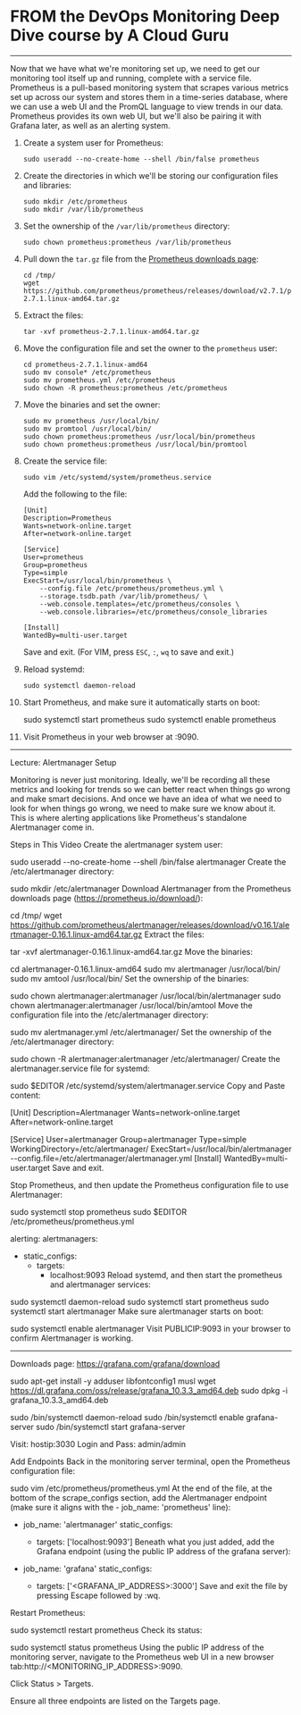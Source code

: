# FROM the DevOps Monitoring Deep Dive course by A Cloud Guru




-------

Now that we have what we're monitoring set up, we need to get our monitoring tool itself up and running, complete with a service file. Prometheus is a pull-based monitoring system that scrapes various metrics set up across our system and stores them in a time-series database, where we can use a web UI and the PromQL language to view trends in our data. Prometheus provides its own web UI, but we'll also be pairing it with Grafana later, as well as an alerting system.

 1. Create a system user for Prometheus:

        sudo useradd --no-create-home --shell /bin/false prometheus

 2. Create the directories in which we'll be storing our configuration files and libraries:

        sudo mkdir /etc/prometheus
        sudo mkdir /var/lib/prometheus
 
 3. Set the ownership of the `/var/lib/prometheus` directory:

        sudo chown prometheus:prometheus /var/lib/prometheus

 4. Pull down the `tar.gz` file from the [Prometheus downloads page](https://prometheus.io/download/):
 
        cd /tmp/
        wget https://github.com/prometheus/prometheus/releases/download/v2.7.1/prometheus-2.7.1.linux-amd64.tar.gz
                                                                     
 5. Extract the files:

        tar -xvf prometheus-2.7.1.linux-amd64.tar.gz
                                                                     
 6. Move the configuration file and set the owner to the `prometheus` user:

        cd prometheus-2.7.1.linux-amd64
        sudo mv console* /etc/prometheus
        sudo mv prometheus.yml /etc/prometheus
        sudo chown -R prometheus:prometheus /etc/prometheus
                                                                     
 7. Move the binaries and set the owner:

        sudo mv prometheus /usr/local/bin/
        sudo mv promtool /usr/local/bin/
        sudo chown prometheus:prometheus /usr/local/bin/prometheus
        sudo chown prometheus:prometheus /usr/local/bin/promtool
                                                                     
 8. Create the service file:

        sudo vim /etc/systemd/system/prometheus.service

    Add the following to the file:

        [Unit]
        Description=Prometheus
        Wants=network-online.target
        After=network-online.target

        [Service]
        User=prometheus
        Group=prometheus
        Type=simple
        ExecStart=/usr/local/bin/prometheus \
            --config.file /etc/prometheus/prometheus.yml \
            --storage.tsdb.path /var/lib/prometheus/ \
            --web.console.templates=/etc/prometheus/consoles \
            --web.console.libraries=/etc/prometheus/console_libraries

        [Install]
        WantedBy=multi-user.target
    
    Save and exit. (For VIM, press `ESC`, `:`, `wq` to save and exit.)

 9. Reload systemd:

        sudo systemctl daemon-reload

 10. Start Prometheus, and make sure it automatically starts on boot:

        sudo systemctl start prometheus
        sudo systemctl enable prometheus
    
11. Visit Prometheus in your web browser at <PUBLICIP>:9090.

--------

Lecture: Alertmanager Setup

Monitoring is never just monitoring. Ideally, we'll be recording all these metrics and looking for trends so we can better react when things go wrong and make smart decisions. And once we have an idea of what we need to look for when things go wrong, we need to make sure we know about it. This is where alerting applications like Prometheus's standalone Alertmanager come in.

Steps in This Video
Create the alertmanager system user:

sudo useradd --no-create-home --shell /bin/false alertmanager
Create the /etc/alertmanager directory:

sudo mkdir /etc/alertmanager
Download Alertmanager from the Prometheus downloads page (https://prometheus.io/download/):

cd /tmp/
wget https://github.com/prometheus/alertmanager/releases/download/v0.16.1/alertmanager-0.16.1.linux-amd64.tar.gz
Extract the files:

tar -xvf alertmanager-0.16.1.linux-amd64.tar.gz
Move the binaries:

cd alertmanager-0.16.1.linux-amd64
sudo mv alertmanager /usr/local/bin/
sudo mv amtool /usr/local/bin/
Set the ownership of the binaries:

sudo chown alertmanager:alertmanager /usr/local/bin/alertmanager
sudo chown alertmanager:alertmanager /usr/local/bin/amtool
Move the configuration file into the /etc/alertmanager directory:

sudo mv alertmanager.yml /etc/alertmanager/
Set the ownership of the /etc/alertmanager directory:

sudo chown -R alertmanager:alertmanager /etc/alertmanager/
Create the alertmanager.service file for systemd:

sudo $EDITOR /etc/systemd/system/alertmanager.service
Copy and Paste content:

[Unit]
Description=Alertmanager
Wants=network-online.target
After=network-online.target

[Service]
User=alertmanager
Group=alertmanager
Type=simple
WorkingDirectory=/etc/alertmanager/
ExecStart=/usr/local/bin/alertmanager \
    --config.file=/etc/alertmanager/alertmanager.yml
[Install]
WantedBy=multi-user.target
Save and exit.

Stop Prometheus, and then update the Prometheus configuration file to use Alertmanager:

sudo systemctl stop prometheus
sudo $EDITOR /etc/prometheus/prometheus.yml

alerting:
  alertmanagers:
  - static_configs:
    - targets:
      - localhost:9093
Reload systemd, and then start the prometheus and alertmanager services:

sudo systemctl daemon-reload
sudo systemctl start prometheus
sudo systemctl start alertmanager
Make sure alertmanager starts on boot:

sudo systemctl enable alertmanager
Visit PUBLICIP:9093 in your browser to confirm Alertmanager is working.


------


Downloads page: https://grafana.com/grafana/download

sudo apt-get install -y adduser libfontconfig1 musl
wget https://dl.grafana.com/oss/release/grafana_10.3.3_amd64.deb
sudo dpkg -i grafana_10.3.3_amd64.deb

sudo /bin/systemctl daemon-reload
sudo /bin/systemctl enable grafana-server
sudo /bin/systemctl start grafana-server

Visit: hostip:3030
Login and Pass: admin/admin


Add Endpoints
Back in the monitoring server terminal, open the Prometheus configuration file:

sudo vim /etc/prometheus/prometheus.yml
At the end of the file, at the bottom of the scrape_configs section, add the Alertmanager endpoint (make sure it aligns with the - job_name: 'prometheus' line):

- job_name: 'alertmanager'
  static_configs:
  - targets: ['localhost:9093']
Beneath what you just added, add the Grafana endpoint (using the public IP address of the grafana server):

- job_name: 'grafana'
  static_configs:
  - targets: ['<GRAFANA_IP_ADDRESS>:3000']
Save and exit the file by pressing Escape followed by :wq.

Restart Prometheus:

sudo systemctl restart prometheus
Check its status:

sudo systemctl status prometheus
Using the public IP address of the monitoring server, navigate to the Prometheus web UI in a new browser tab:http://<MONITORING_IP_ADDRESS>:9090.

Click Status > Targets.

Ensure all three endpoints are listed on the Targets page.
